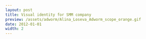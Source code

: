 ```yaml
---
layout: post
title: Visual identity for SMM company
preview: /assets/adworm/Alina_Loseva_Adworm_scope_orange.gif
date: 2012-01-01
width: 2
---
```

